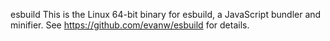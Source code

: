 esbuild
This is the Linux 64-bit binary for esbuild, a JavaScript bundler and minifier. See https://github.com/evanw/esbuild for details.
